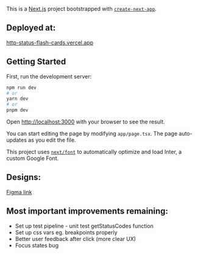 This is a [Next.js](https://nextjs.org/) project bootstrapped with [`create-next-app`](https://github.com/vercel/next.js/tree/canary/packages/create-next-app).

## Deployed at:

[http-status-flash-cards.vercel.app](https://http-status-flash-cards.vercel.app/)

## Getting Started

First, run the development server:

```bash
npm run dev
# or
yarn dev
# or
pnpm dev
```

Open [http://localhost:3000](http://localhost:3000) with your browser to see the result.

You can start editing the page by modifying `app/page.tsx`. The page auto-updates as you edit the file.

This project uses [`next/font`](https://nextjs.org/docs/basic-features/font-optimization) to automatically optimize and load Inter, a custom Google Font.

## Designs:

[Figma link](https://www.figma.com/file/j0rBfQZ9iahRMhSKscJTGU/HTTP-status-codes-and-cats?node-id=0%3A1&t=G2RxuGN26KjPUTQ6-1)

## Most important improvements remaining:

- Set up test pipeline - unit test getStatusCodes function
- Set up css vars eg. breakpoints properly
- Better user feedback after click (more clear UX)
- Focus states bug
